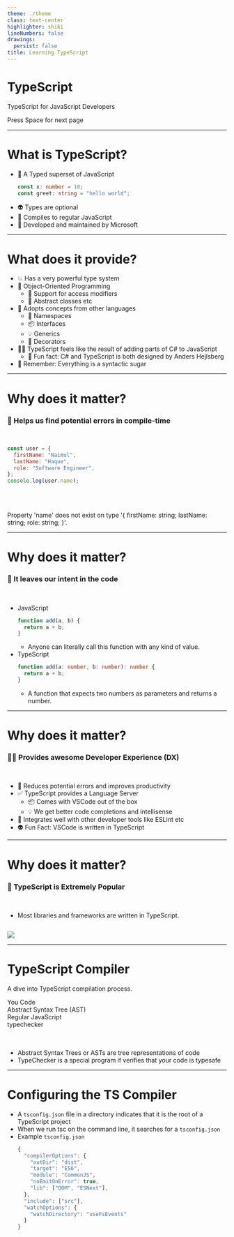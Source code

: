 ```yaml
---
theme: ./theme
class: text-center
highlighter: shiki
lineNumbers: false
drawings:
  persist: false
title: Learning TypeScript
---
```


# TypeScript

TypeScript for JavaScript Developers

<div class="pt-12">
  <span @click="$slidev.nav.next" class="px-2 py-1 rounded cursor-pointer" hover="bg-white bg-opacity-10">
    Press Space for next page <carbon:arrow-right class="inline"/>
  </span>
</div>

<div class="abs-br m-6 flex gap-2">
  <!-- <button @click="$slidev.nav.openInEditor()" title="Open in Editor" class="text-xl icon-btn opacity-50 !border-none !hover:text-white">
    <carbon:edit />
  </button> -->
  <a href="https://github.com/naimulcsx/typescript-in-bangla" target="_blank" alt="GitHub"
    class="text-xl icon-btn opacity-50 !border-none !hover:text-white">
    <carbon-logo-github />
  </a>
</div>

---

# What is TypeScript?

- 📝 A Typed superset of JavaScript
  ```ts
  const x: number = 10;
  const greet: string = "hello world";
  ```
- 👽️ Types are optional
- 🚀 Compiles to regular JavaScript
- 🎉 Developed and maintained by Microsoft

---

# What does it provide?

- 💥 Has a very powerful type system
- 🧪 Object-Oriented Programming
  - 🔧 Support for access modifiers
  - 📝 Abstract classes etc
- 💫 Adopts concepts from other languages
  - 📙 Namespaces
  - 📦️ Interfaces
  - 💡 Generics
  - 🎨 Decorators
- 🧑‍💻 TypeScript feels like the result of adding parts of C# to JavaScript
  - 🧐 Fun fact: C# and TypeScript is both designed by Anders Hejlsberg
- 🚨 Remember: Everything is a syntactic sugar

---

# Why does it matter?

### 🐛 Helps us find potential errors in compile-time

<br>

```js {1-5|6}
const user = {
  firstName: "Naimul",
  lastName: "Haque",
  role: "Software Engineer",
};
console.log(user.name);
```

<arrow v-click="2" x1="360" y1="300" x2="240" y2="260" color="#564" width="2" arrowSize="1" />

<br>
<br>

<p class="text-red-500" v-click>Property 'name' does not exist on type '{ firstName: string; lastName: string; role: string; }'.</p>

---

# Why does it matter?

### 🧠 It leaves our intent in the code

<br>

- JavaScript
  ```js
  function add(a, b) {
    return a + b;
  }
  ```
  - Anyone can literally call this function with any kind of value.
- TypeScript
  ```ts
  function add(a: number, b: number): number {
    return a + b;
  }
  ```
  - A function that expects two numbers as parameters and returns a number.

---

# Why does it matter?

### 🧑‍💻 Provides awesome Developer Experience (DX)

<br>

- 🐛 Reduces potential errors and improves productivity
- ✅ TypeScript provides a Language Server
  - 📦️ Comes with VSCode out of the box
  - 💡 We get better code completions and intellisense
- 🔨 Integrates well with other developer tools like ESLint etc
- 👽️ Fun Fact: VSCode is written in TypeScript

---

# Why does it matter?

### 🚀 TypeScript is Extremely Popular

<br>

- Most libraries and frameworks are written in TypeScript.

![]()

<img
  class="w-[600px] rounded"
  src="https://i.ibb.co/bgR6fg0/Screen-Shot-2022-05-22-at-10-13-37-PM.png"
/>

---

# TypeScript Compiler

A dive into TypeScript compilation process.

<div class="flex space-x-20 mt-10">
  <div class="w-56 h-24 border border-white flex items-center justify-center text-center px-6">
  You Code
  </div>
  
  <div class="w-56 h-24 border border-white flex items-center justify-center text-center px-6">
  Abstract Syntax Tree (AST)
  </div>
  <div class="w-56 h-24 border border-white flex items-center justify-center text-center px-6">
  Regular JavaScript
  </div>
</div>

<div class="ml-76 mt-16">
  <div class="w-56 h-24 border border-white flex items-center justify-center text-center px-6">
  typechecker
  </div>
</div>

<arrow v-click="1" x2="355" y2="200" x1="280" y1="200" color="#564" width="2" arrowSize="1" />

<arrow v-click="2" x2="450" y2="305" x1="450" y1="250" color="#564" width="2" arrowSize="1" />

<arrow v-click="3" x1="480" y1="305" x2="480" y2="250" color="#564" width="2" arrowSize="2" />

<arrow v-click="4" x2="660" y2="200" x1="585" y1="200" color="#564" width="2" arrowSize="1" />

<br> 
<br>

- Abstract Syntax Trees or ASTs are tree representations of code
- TypeChecker is a special program if verifies that your code is typesafe

---

# Configuring the TS Compiler

- A `tsconfig.json` file in a directory indicates that it is the root of a TypeScript project
- When we run tsc on the command line, it searches for a `tsconfig.json`
- Example `tsconfig.json`
  ```js
  {
    "compilerOptions": {
      "outDir": "dist",
      "target": "ES6",
      "module": "CommonJS",
      "noEmitOnError": true,
      "lib": ["DOM", "ESNext"],
    },
    "include": ["src"],
    "watchOptions": {
      "watchDirectory": "useFsEvents"
    }
  }
  ```

